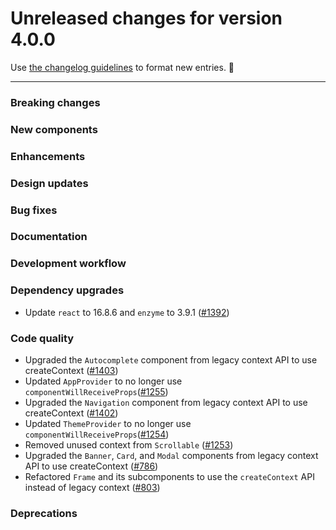 # Unreleased changes for version 4.0.0

Use [the changelog guidelines](https://git.io/polaris-changelog-guidelines) to format new entries. 💜

---

### Breaking changes

### New components

### Enhancements

### Design updates

### Bug fixes

### Documentation

### Development workflow

### Dependency upgrades

- Update `react` to 16.8.6 and `enzyme` to 3.9.1 ([#1392](https://github.com/Shopify/polaris-react/pull/1392))

### Code quality

- Upgraded the `Autocomplete` component from legacy context API to use createContext ([#1403](https://github.com/Shopify/polaris-react/pull/1403))
- Updated `AppProvider` to no longer use `componentWillReceiveProps`([#1255](https://github.com/Shopify/polaris-react/pull/1255))
- Upgraded the `Navigation` component from legacy context API to use createContext ([#1402](https://github.com/Shopify/polaris-react/pull/1402))
- Updated `ThemeProvider` to no longer use `componentWillReceiveProps`([#1254](https://github.com/Shopify/polaris-react/pull/1254))
- Removed unused context from `Scrollable` ([#1253](https://github.com/Shopify/polaris-react/pull/1253))
- Upgraded the `Banner`, `Card`, and `Modal` components from legacy context API to use createContext ([#786](https://github.com/Shopify/polaris-react/pull/786))
- Refactored `Frame` and its subcomponents to use the `createContext` API instead of legacy context ([#803](https://github.com/Shopify/polaris-react/pull/803))

### Deprecations
